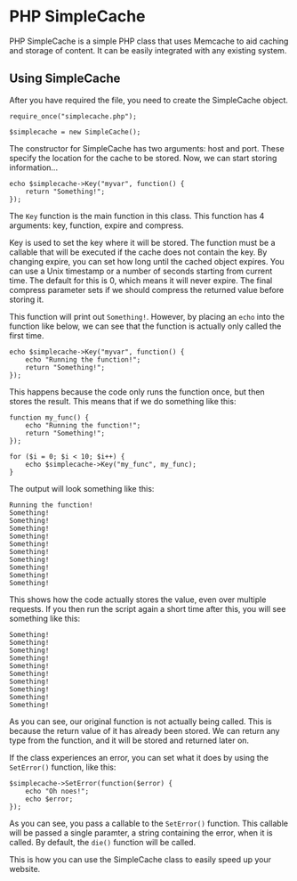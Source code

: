 PHP SimpleCache
===============

PHP SimpleCache is a simple PHP class that uses Memcache  to aid caching and storage of content. It can be easily integrated with any existing system.

Using SimpleCache
-----------------

After you have required the file, you need to create the SimpleCache object.

    require_once("simplecache.php");
    
    $simplecache = new SimpleCache();

The constructor for SimpleCache has two arguments: host and port. These specify the location for the cache to be stored.
Now, we can start storing information...

    echo $simplecache->Key("myvar", function() {
        return "Something!";
    });

The `Key` function is the main function in this class. This function has 4 arguments: key, function, expire and compress.

Key is used to set the key where it will be stored. The function must be a callable that will be executed if the cache does not contain the key. By changing expire, you can set how long until the cached object expires. You can use a Unix timestamp or a number of seconds starting from current time. The default for this is 0, which means it will never expire. The final compress parameter sets if we should compress the returned value before storing it.

This function will print out `Something!`. However, by placing an `echo` into the function like below, we can see that the function is actually only called the first time.

    echo $simplecache->Key("myvar", function() {
        echo "Running the function!";
        return "Something!";
    });

This happens because the code only runs the function once, but then stores the result. This means that if we do something like this:

    function my_func() {
        echo "Running the function!";
        return "Something!";
    });
    
    for ($i = 0; $i < 10; $i++) {
        echo $simplecache->Key("my_func", my_func);
    }

The output will look something like this:

    Running the function!
    Something!
    Something!
    Something!
    Something!
    Something!
    Something!
    Something!
    Something!
    Something!
    Something!
  
This shows how the code actually stores the value, even over multiple requests. If you then run the script again a short time after this, you will see something like this:

    Something!
    Something!
    Something!
    Something!
    Something!
    Something!
    Something!
    Something!
    Something!
    Something!

As you can see, our original function is not actually being called. This is because the return value of it has already been stored. We can return any type from the function, and it will be stored and returned later on.

If the class experiences an error, you can set what it does by using the `SetError()` function, like this:

    $simplecache->SetError(function($error) {
        echo "Oh noes!";
        echo $error;
    });

As you can see, you pass a callable to the `SetError()` function. This callable will be passed a single paramter, a string containing the error, when it is called. By default, the `die()` function will be called.

This is how you can use the SimpleCache class to easily speed up your website.
